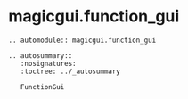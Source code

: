 # magicgui.function_gui

```{eval-rst}
.. automodule:: magicgui.function_gui

.. autosummary::
   :nosignatures:
   :toctree: ../_autosummary

   FunctionGui
```
